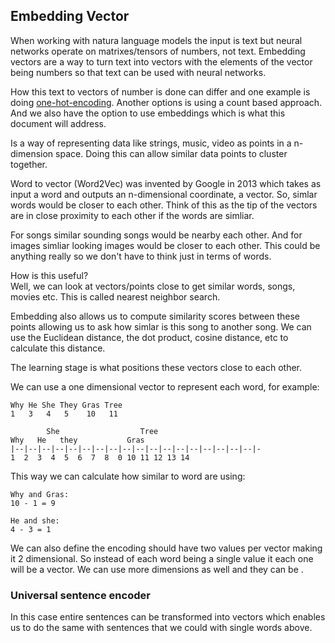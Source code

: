 ## Embedding Vector
When working with natura language models the input is text but neural networks
operate on matrixes/tensors of numbers, not text. Embedding vectors are a way
to turn text into vectors with the elements of the vector being numbers so that
text can be used with neural networks.

How this text to vectors of number is done can differ and one example is doing
[one-hot-encoding](./one-hot-encoding.md). Another options is using a count
based approach. And we also have the option to use embeddings which is what this
document will address.

Is a way of representing data like strings, music, video as points in a
n-dimension space. Doing this can allow similar data points to cluster together.

Word to vector (Word2Vec) was invented by Google in 2013 which takes as input
a word and outputs an n-dimensional coordinate, a vector. So, simlar words would
be closer to each other. Think of this as the tip of the vectors are in close
proximity to each other if the words are simliar.

For songs similar sounding songs would be nearby each other. And for images
simliar looking images would be closer to each other. This could be anything
really so we don't have to think just in terms of words.

How is this useful?  
Well, we can look at vectors/points close to get similar words, songs, movies
etc. This is called nearest neighbor search.

Embedding also allows us to compute similarity scores between these points
allowing us to ask how simlar is this song to another song. We can use the
Euclidean distance, the dot product, cosine distance, etc to calculate this
distance.

The learning stage is what positions these vectors close to each other.

We can use a one dimensional vector to represent each word, for example:
```
Why He She They Gras Tree
1   3   4   5    10   11

        She                  Tree
Why   He   they           Gras
|--|--|--|--|--|--|--|--|--|--|--|--|--|--|--|--|--|--|-
1  2  3  4  5  6  7  8  0 10 11 12 13 14 
```
This way we can calculate how similar to word are using:
```
Why and Gras:
10 - 1 = 9

He and she:
4 - 3 = 1
```
We can also define the encoding should have two values per vector making it
2 dimensional. So instead of each word being a single value it each one will
be a vector. We can use more dimensions as well and they can be .


### Universal sentence encoder
In this case entire sentences can be transformed into vectors which enables us
to do the same with sentences that we could with single words above.

